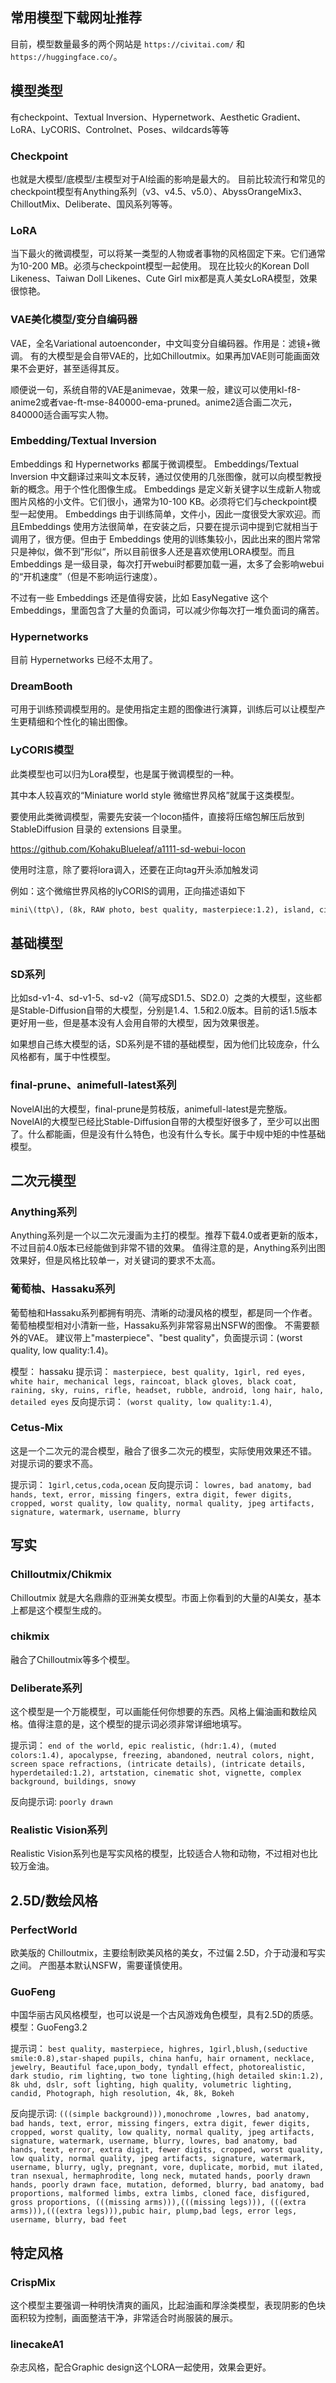 

## 常用模型下载网址推荐
目前，模型数量最多的两个网站是 `https://civitai.com/` 和 `https://huggingface.co/`。

## 模型类型

有checkpoint、Textual lnversion、Hypernetwork、Aesthetic Gradient、LoRA、LyCORIS、Controlnet、Poses、wildcards等等

### Checkpoint

也就是大模型/底模型/主模型对于AI绘画的影响是最大的。
目前比较流行和常见的checkpoint模型有Anything系列（v3、v4.5、v5.0）、AbyssOrangeMix3、ChilloutMix、Deliberate、国风系列等等。

### LoRA

当下最火的微调模型，可以将某一类型的人物或者事物的风格固定下来。它们通常为10-200 MB。必须与checkpoint模型一起使用。
现在比较火的Korean Doll Likeness、Taiwan Doll Likenes、Cute Girl mix都是真人美女LoRA模型，效果很惊艳。

### VAE美化模型/变分自编码器
VAE，全名Variational autoenconder，中文叫变分自编码器。作用是：滤镜+微调。
有的大模型是会自带VAE的，比如Chilloutmix。如果再加VAE则可能画面效果不会更好，甚至适得其反。

顺便说一句，系统自带的VAE是animevae，效果一般，建议可以使用kl-f8-anime2或者vae-ft-mse-840000-ema-pruned。anime2适合画二次元，840000适合画写实人物。

### Embedding/Textual lnversion

Embeddings 和 Hypernetworks 都属于微调模型。
Embeddings/Textual lnversion 中文翻译过来叫文本反转，通过仅使用的几张图像，就可以向模型教授新的概念。用于个性化图像生成。
Embeddings 是定义新关键字以生成新人物或图片风格的小文件。它们很小，通常为10-100 KB。必须将它们与checkpoint模型一起使用。
Embeddings 由于训练简单，文件小，因此一度很受大家欢迎。而且Embeddings 使用方法很简单，在安装之后，只要在提示词中提到它就相当于调用了，很方便。但由于 Embeddings 使用的训练集较小，因此出来的图片常常只是神似，做不到”形似“，所以目前很多人还是喜欢使用LORA模型。而且Embeddings 是一级目录，每次打开webui时都要加载一遍，太多了会影响webui的“开机速度”（但是不影响运行速度）。

不过有一些 Embeddings 还是值得安装，比如 EasyNegative 这个 Embeddings，里面包含了大量的负面词，可以减少你每次打一堆负面词的痛苦。

### Hypernetworks
目前 Hypernetworks 已经不太用了。

### DreamBooth

可用于训练预调模型用的。是使用指定主题的图像进行演算，训练后可以让模型产生更精细和个性化的输出图像。

### LyCORIS模型
此类模型也可以归为Lora模型，也是属于微调模型的一种。

其中本人较喜欢的“Miniature world style 微缩世界风格”就属于这类模型。

要使用此类微调模型，需要先安装一个locon插件，直接将压缩包解压后放到 StableDiffusion 目录的 extensions 目录里。

https://github.com/KohakuBlueleaf/a1111-sd-webui-locon

使用时注意，除了要将lora调入，还要在正向tag开头添加触发词

例如：这个微缩世界风格的lyCORIS的调用，正向描述语如下
```txt
mini\(ttp\), (8k, RAW photo, best quality, masterpiece:1.2), island, cinematic lighting,UHD,miniature, landscape, Crystal ball,on rock, <lora:miniatureWorldStyle_v10:0.8>
```

## 基础模型

### SD系列
比如sd-v1-4、sd-v1-5、sd-v2（简写成SD1.5、SD2.0）之类的大模型，这些都是Stable-Diffusion自带的大模型，分别是1.4、1.5和2.0版本。目前的话1.5版本更好用一些，但是基本没有人会用自带的大模型，因为效果很差。

如果想自己练大模型的话，SD系列是不错的基础模型，因为他们比较庞杂，什么风格都有，属于中性模型。

### final-prune、animefull-latest系列
NovelAI出的大模型，final-prune是剪枝版，animefull-latest是完整版。
NovelAI的大模型已经比Stable-Diffusion自带的大模型好很多了，至少可以出图了。什么都能画，但是没有什么特色，也没有什么专长。属于中规中矩的中性基础模型。

## 二次元模型
### Anything系列
Anything系列是一个以二次元漫画为主打的模型。推荐下载4.0或者更新的版本，不过目前4.0版本已经能做到非常不错的效果。
值得注意的是，Anything系列出图效果好，但是风格比较单一，对关键词的要求不太高。

### 葡萄柚、Hassaku系列

葡萄柚和Hassaku系列都拥有明亮、清晰的动漫风格的模型，都是同一个作者。葡萄柚模型相对小清新一些，Hassaku系列非常容易出NSFW的图像。
不需要额外的VAE。
建议带上"masterpiece"、"best quality"，负面提示词：(worst quality, low quality:1.4)。

模型：
hassaku
提示词：
`masterpiece, best quality, 1girl, red eyes, white hair, mechanical legs, raincoat, black gloves, black coat, raining, sky, ruins, rifle, headset, rubble, android, long hair, halo, detailed eyes`
反向提示词：
`(worst quality, low quality:1.4)`,

### Cetus-Mix

这是一个二次元的混合模型，融合了很多二次元的模型，实际使用效果还不错。
对提示词的要求不高。

提示词：
`1girl,cetus,coda,ocean`
反向提示词：
`lowres, bad anatomy, bad hands, text, error, missing fingers, extra digit, fewer digits, cropped, worst quality, low quality, normal quality, jpeg artifacts, signature, watermark, username, blurry`

## 写实
### Chilloutmix/Chikmix
Chilloutmix 就是大名鼎鼎的亚洲美女模型。市面上你看到的大量的AI美女，基本上都是这个模型生成的。

### chikmix
融合了Chilloutmix等多个模型。

### Deliberate系列
这个模型是一个万能模型，可以画能任何你想要的东西。风格上偏油画和数绘风格。值得注意的是，这个模型的提示词必须非常详细地填写。

提示词：
`end of the world, epic realistic, (hdr:1.4), (muted colors:1.4), apocalypse, freezing, abandoned, neutral colors, night, screen space refractions, (intricate details), (intricate details, hyperdetailed:1.2), artstation, cinematic shot, vignette, complex background, buildings, snowy`

反向提示词:
`poorly drawn`

### Realistic Vision系列
Realistic Vision系列也是写实风格的模型，比较适合人物和动物，不过相对也比较万金油。

## 2.5D/数绘风格

### PerfectWorld
欧美版的 Chilloutmix，主要绘制欧美风格的美女，不过偏 2.5D，介于动漫和写实之间。
产图基本默认NSFW，需要谨慎使用。

### GuoFeng

中国华丽古风风格模型，也可以说是一个古风游戏角色模型，具有2.5D的质感。
模型：GuoFeng3.2

提示词：
`best quality, masterpiece, highres, 1girl,blush,(seductive smile:0.8),star-shaped pupils, china hanfu, hair ornament, necklace, jewelry, Beautiful face,upon_body, tyndall effect, photorealistic, dark studio, rim lighting, two tone lighting,(high detailed skin:1.2), 8k uhd, dslr, soft lighting, high quality, volumetric lighting, candid, Photograph, high resolution, 4k, 8k, Bokeh`

反向提示词: 
`(((simple background))),monochrome ,lowres, bad anatomy, bad hands, text, error, missing fingers, extra digit, fewer digits, cropped, worst quality, low quality, normal quality, jpeg artifacts, signature, watermark, username, blurry, lowres, bad anatomy, bad hands, text, error, extra digit, fewer digits, cropped, worst quality, low quality, normal quality, jpeg artifacts, signature, watermark, username, blurry, ugly, pregnant, vore, duplicate, morbid, mut ilated, tran nsexual, hermaphrodite, long neck, mutated hands, poorly drawn hands, poorly drawn face, mutation, deformed, blurry, bad anatomy, bad proportions, malformed limbs, extra limbs, cloned face, disfigured, gross proportions, (((missing arms))),(((missing legs))), (((extra arms))),(((extra legs))),pubic hair, plump,bad legs, error legs, username, blurry, bad feet`

## 特定风格
### CrispMix
这个模型主要强调一种明快清爽的画风，比起油画和厚涂类模型，表现阴影的色块面积较为控制，画面整洁干净，非常适合时尚服装的展示。

### linecakeA1
杂志风格，配合Graphic design这个LORA一起使用，效果会更好。
